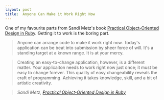 ```yaml
---
layout: post
title:  Anyone Can Make it Work Right Now
---
```


One of my favourite parts from Sandi Metz's book [Practical Object-Oriented Design in Ruby](http://www.poodr.com/)</cite>. Getting it to work is the boring part.

> Anyone can arrange code to make it work right now. Today's application can be beat into submission by sheer force of will. It's a standing target at a known range. It is at your mercy.

> Creating an easy-to-change application, however, is a different matter. Your applicaiton needs to work right now just once; it must be easy to change forever. This quality of easy changeability reveals the craft of programming. Achieving it takes knowledge, skill, and a bit of artistic creativity.

> <cite>Sandi Metz, [Practical Object-Oriented Design in Ruby](http://www.poodr.com/)</cite>
